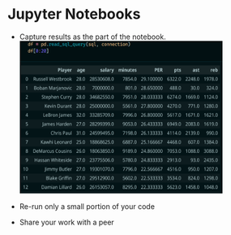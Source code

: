 # <logos-jupyter /> Jupyter Notebooks

* Capture results as the part of the notebook.
  <img alt="results" src="/images/results.png" style="width: 400px; height: 300px">

* Re-run only a small portion of your code
* Share your work with a peer